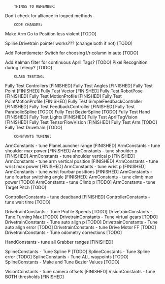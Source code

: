         THINGS TO REMEMBER:
Don't check for alliance in looped methods

        CODE CHANGES:
Make Arm Go to Position less violent                            [TODO]

Spline Drivetrain pointer works??? (change both if not)         [TODO]

Add Potentiometer Switch for choosing l/r column in auto        [TODO]

Add Kalman filter for continuous April Tags?                    [TODO]
Pixel Recognition during Teleop?                                [TODO]

        CLASS TESTING:
Fully Test Controllers                  [FINISHED]
Fully Test Angles                       [FINISHED]
Fully Test Point                        [FINISHED]
Fully Test Vector                       [FINISHED]
Fully Test RobotPose                    [FINISHED]
Fully Test MotionProfile                [FINISHED]
Fully Test PointMotionProfile           [FINISHED]
Fully Test SimpleFeedbackController     [FINISHED]
Fully Test FeedbackController           [FINISHED]
Fully Test ParabolicSpline              [TODO]
Fully Test BezierSpline                 [TODO]
Fully Test Hand                         [FINISHED]
Fully Test Lights                       [FINISHED]
Fully Test AprilTagVision               [FINISHED]
Fully Test TensorFlowVision             [FINISHED]
Fully Test Arm                          [TODO]
Fully Test Drivetrain                   [TODO]

        CONSTANTS TUNING:
ArmConstants - tune PlaneLauncher range         [FINISHED]
ArmConstants - tune shoulder max power          [FINISHED]
ArmConstants - tune shoulder p                  [FINISHED]
ArmConstants - tune shoulder vertical p         [FINISHED]
ArmConstants - tune arm vertical position       [FINISHED]
ArmConstants - tune wrist max power             [FINISHED]
ArmConstants - tune wrist p                     [FINISHED]
ArmConstants - tune wrist fourbar positions     [FINISHED]
ArmConstants - tune fourbar switching angle     [FINISHED]
ArmConstants - tune climb max power             [TODO]
ArmConstants - tune Climb p                     [TODO]
ArmConstants - tune Target Pitch                [TODO]

ControllerConstants - tune deadband             [FINISHED]
ControllerConstants - tune wait time            [TODO]

DrivetrainConstants - Tune Profile Speeds       [TODO]
DrivetrainConstants - Tune Turning Max          [TODO]
DrivetrainConstants - Tune virtual gears        [TODO]
DrivetrainConstants - Tune auto align p         [TODO]
DrivetrainConstants - Tune auto align error     [TODO]
DrivetrainConstants - tune Drive Motor FF       [TODO]
DrivetrainConstants - Tune odometry corrections [TODO]

HandConstants - tune all Grabber ranges         [FINISHED]

SplineConstants - Tune Spline P                 [TODO]
SplineConstants - Tune Spline error             [TODO]
SplineConstants - Tune ALL waypoints            [TODO]
SplineConstants - Make and Tune Bezier Values   [TODO]

VisionConstants - tune camera offsets           [FINISHED]
VisionConstants - tune BOTH thresholds          [FINISHED]